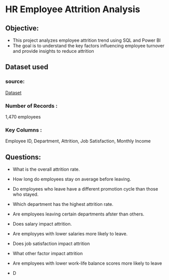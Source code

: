 # HR Employee Attrition Analysis
## Objective:

- This project analyzes employee attrition trend using SQL and Power BI
- The goal is to understand the key factors influencing employee turnover and provide insights to reduce attrition

## Dataset used
### source: 
<a href = "https://www.kaggle.com/datasets/itssuru/hr-employee-attrition">Dataset</a>
### Number of Records : 
1,470 employees 
### Key Columns :
Employee ID, Department, Attrition, Job Satisfaction, Monthly Income 

## Questions:
-  What is the overall attrition rate.
-  How long do employees stay on average before leaving.
-  Do employees who leave have a different promotion cycle than those who stayed.
-  Which department has the highest attrition rate.
-  Are employees leaving certain departments afster than others.
-  Does salary impact attrition.
-  Are employyes with lower salaries more likely to leave.
-  Does job satisfaction impact attrition
-  What other factor impact attrition
-  Are employees with lower work-life balance scores more likely to leave

-  D
